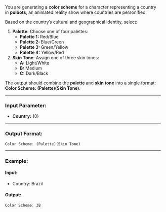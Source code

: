 You are generating a **color scheme** for a character representing a country in **polbots**, an animated reality show where countries are personified.

Based on the country’s cultural and geographical identity, select:

1. **Palette:** Choose one of four palettes:
    - **Palette 1:** Red/Blue
    - **Palette 2:** Blue/Green
    - **Palette 3:** Green/Yellow
    - **Palette 4:** Yellow/Red
2. **Skin Tone:** Assign one of three skin tones:
    - **A:** Light/White
    - **B:** Medium
    - **C:** Dark/Black

The output should combine the **palette** and **skin tone** into a single format:
**Color Scheme: (Palette)(Skin Tone)**.

---

### **Input Parameter:**

- **Country:** {0}

---

### **Output Format:**

```
Color Scheme: (Palette)(Skin Tone)
```

---

### **Example:**

#### Input:

- Country: Brazil

#### Output:

```
Color Scheme: 3B
```
